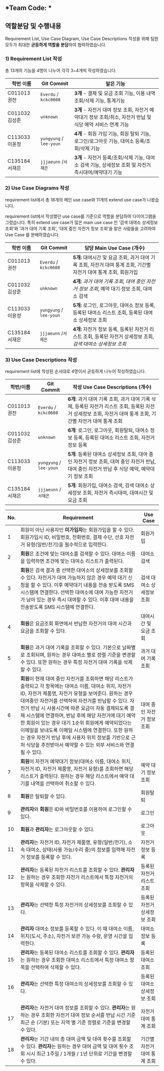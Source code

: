 ## *Team Code:      *

## 역할분담 및 수행내용

Requirement List, Use Case Diagram, Use Case Descriptions 작성을 위해 팀원 모두가 최대한 **균등하게 역할을 분담**하여 협력하였습니다.

### 1) Requirement List 작성

총 13개의 기능을 4명이 나누어 각각 3~4개씩 작성하였습니다.

| 학번 이름 | Git Commit | 맡은 기능 |
| --- | --- | --- |
| C011013 권찬 | `Everdu` / `kckc0608` | **3개** - 결제 및 요금 조회 기능, 이용 내역 조회/삭제 기능, 통계기능 |
| C011032 김성준 | `unknown` | **3개** - 자전거 대여 정보 조회, 자전거 예약대기 정보 조회/취소, 자전거 반납 및 식당 예약 서비스 연계 기능 |
| C113033 이윤정 | `yungyung` / `lee-youn` | **4개** - 회원 가입 기능, 회원 탈퇴 기능, 로그인/로그아웃 기능, 대여소 등록/조회/삭제 기능 |
| C135184 서재은 | `jjjaeunn` /`서재은` | **3개** - 자전거 등록/조회/삭제 기능, 대여소 검색 기능, 상세정보 조회 및 자전거 즉시대여/예약대기 기능 |

### 2) Use Case Diagrams 작성

requirement list에서 총 18개의 메인 use case와 11개의 extend use case가 나왔습니다. 

requirement list에서 작성했던 use case를 기준으로 역할을 분담하여 다이어그램을 그렸습니다. 특히 extend use case가 많은 main use case 인 ‘검색 대여소 상세정보 조회’와 ‘과거 대여 기록 조회’, ‘대여 중인 자전거 정보 조회’을 맡은 사람들을 고려하여 Use Case 를 분배하였습니다.

| 학번 이름 | Git Commit | 담당 Main Use Case (개수) |
| --- | --- | --- |
| C011013 권찬 | `Everdu` / `kckc0608` | **5개:** 대여시간 및 요금 조회, 과거 대여 기록 조회, 자전거 대여 통계 조회, 기간별 자전거 대여 통계 조회, 회원가입 |
| C011032 김성준 | `unknown` | **4개:** *과거 대여 기록 조회*, *대여 중인 자전거 정보 조회*, 예약 대기 정보 조회, 대여소 검색 |
| C113033 이윤정 | `yungyung` / `lee-youn` | **5개:** 로그인, 로그아웃, 대여소 정보 등록, 등록된 대여소 리스트 조회, 등록된 대여소 상세정보 조회 |
| C135184 서재은 | `jjjaeunn` /`서재은` | **4개:** 자전거 정보 등록, 등록된 자전거 리스트 조회, 등록된 자전거 상세정보 조회, *검색 대여소 상세정보 조회* |

### 3) Use Case Descriptions 작성

requirement list에 작성된 순서대로 4명이서 균등하게 나누어 작성하였습니다. 

| 학번/이름 | Git Commit | 작성 Use Case Descriptions (개수) |
| --- | --- | --- |
| C011013 권찬 | `Everdu` / `kckc0608` | **6개**: 과거 대여 기록 조회, 과거 대여 기록 삭제, 등록된 자전거 리스트 조회, 등록된 자전거 상세정보 조회, 자전거 대여 통계 조회, 기간별 자전거 대여 통계 조회 |
| C011032 김성준 | `unknown` | **6개**: 로그인, 로그아웃, 회원탈퇴, 대여소 정보 등록, 등록된 대여소 리스트 조회, 자전거 정보 등록 |
| C113033 이윤정 | `yungyung` / `lee-youn` | **5개**: 등록된 대여소 상세정보 조회, 대여 중인 자전거 정보 조회, 대여 중인 자전거 반납, 대여 중인 자전거 반납 후 식당 예약, 예약대기 정보 조회 |
| C135184 서재은 | `jjjaeunn` / `서재은` | **5개**: 회원가입, 대여소 검색, 검색 대여소 상세정보 조회, 자전거 즉시대여, 대여시간 및 요금 조회 |



| No. | Requirement                                                                                                                                                                                                                                                                     | Use Case                     |
| --- | ------------------------------------------------------------------------------------------------------------------------------------------------------------------------------------------------------------------------------------------------------------------------------- | ---------------------------- |
| 1  | 회원이 아닌 사용자인 **미가입자**는 회원가입을 할 수 있다. 회원가입시 ID, 비밀번호, 전화번호, 결제 수단, 선호 자전거 유형(일반/전기)을 필수적으로 입력한다.                                                                                                                     | 회원가입                     |
| 2   | **회원**은 조건에 맞는 대여소를 검색할 수 있다. 대여소 이름을 입력하면 조건에 맞는 대여소 리스트가 출력된다.                                                                                                                                                                    | 대여소 검색                  |
| 3   | **회원**은 검색 결과 중 선택한 대여소의 상세정보를 조회할 수 있다. 자전거가 대여 가능하지 않은 경우 예약 대기 신청을 할 수 있다. 이후 예약대기 내용을 전송 받도록 SMS 시스템에 연결한다. 선택한 대여소에 대여 가능한 자전거가 남아 있는 경우 즉시 대여할 수 있다. 이후 대여 내용을 전송받도록 SMS 시스템에 연결한다.                                                     | 검색 대여소 상세정보 조회    |
| 4   | **회원**은 요금조회 화면에서 반납한 자전거의 대여 시간과 요금을 조회할 수 있다.                                                                                                                                                                                                                 | 대여시간 및 요금 조회        |
| 5  | **회원**은 과거 대여 기록을 조회할 수 있다. 기본으로 날짜별로 조회되며, 원하는 경우 대여소 별로 정렬 기준을 변경할 수 있다. 또한 원하는 경우 특정 자전거 대여 기록을 삭제할 수 있다.                                                                                                                                                                                                                                     | 과거 대여 기록 조회          |
| 6  | **회원**이 현재 대여 중인 자전거를 조회하면 해당 리스트가 출력되고 각 항목에는 대여소 이름, 대여소 위치, 자전거 ID, 자전거 제품명, 자전거 유형을 보여준다. 원하는 경우 대여중인 자전거를 선택하여 자전거를 반납할 수 있다. 자전거 반납 시 사용시간에 따른 요금이 자동 결제되도록 결제 시스템에 연결하며, 반납 후에 해당 자전거에 대기 예약한 회원이 있는 경우 대기 1순위 회원에게 예약되었다는 이메일을 보내도록 이메일 시스템에 연결한다. 또한 원하는 경우 자전거 반납 후에 사용자 위치 정보를 기반으로 근처 식당을 추천받아서 예약할 수 있는 외부 서비스와 연결될 수 있다.                                                                                                                 | 대여 중인 자전거 정보 조회   |
| 7  | **회원**이 자전거 예약대기 정보(대여소 이름, 대여소 위치, 자전거 ID, 자전거 제품명, 자전거 유형)를 조회하면 해당 리스트가 출력된다. 원하는 경우 해당 리스트에서 예약 대기를 내역을 선택하여 취소할 수 있다.                                                                                                                                            | 예약 대기 정보 조회          |
| 8  | **회원**은 탈퇴할 수 있다.                                                                                                                                                                                                                                                      | 회원탈퇴                     |
| 9  | **관리자**와 **회원**은 ID와 비밀번호를 이용하여 로그인할 수 있다.                                                                                                                                                                                                              | 로그인                       |
| 10  | **회원**과 **관리자**는 로그아웃할 수 있다.                                                                                                                                                                                                                                     | 로그아웃                     |
| 11   | **관리자**는 자전거 ID, 자전거 제품명, 유형(일반/전기), 소속 대여소, 상태(사용 가능/수리 중)의 정보를 입력해 자전거 정보를 등록할 수 있다.                                                                                                                                      | 자전거 정보 등록             |
| 12   | **관리자**는 등록된 자전거 리스트를 조회할 수 있다. **관리자**는 원하는 경우 조회한 자전거 리스트에서 특정 자전거의 항목을 삭제할 수 있다.| 등록된 자전거 리스트 조회 |
| 13   | **관리자**는 선택한 특정 자전거의 상세정보를 조회할 수 있다.                                                                                                                                                                                                                    | 등록된 자전거 상세정보 조회  |
| 14  | **관리자** 대여소 정보를 등록할 수 있다. 이 때 대여소 이름, 위치(도시, 주소), 자전거 보관 가능 수량, 운영 시간을 입력한다.                                                                                                                                                      | 대여소 정보 등록             |
| 15   | **관리자**는 등록된 대여소 리스트를 조회할 수 있다. **관리자**는 원하는 경우 조회한 대여소 리스트에서 특정 대여소 항목을 선택하여 삭제할 수 있다. | 등록된 대여소 조회  |
| 16  | **관리자**는 선택한 특정 대여소의 상세정보를 조회할 수 있다.| 등록된 대여소 상세정보 조회  |
| 17   | **관리자**는 자전거 대여 정보를 조회할 수 있다. **관리자**는 원하는 경우 조회한 자전거 대여 정보 순서를 반납 시간 기준 최근 순 (기본) 또는 지역 별 기준 정렬로 기준을 변경할 수 있다.| 자전거 대여 통계 조회  |
| 18   | **관리자**는 기간 내의 총 대여 금액 및 대여 횟수를 조회할 수 있다. **관리자**는 원하는 경우 대여 금액 및 대여 횟수 조회 시시 최근 1주일 / 1개월 / 1년 단위로 기간을 변경할 수 있다.| 기간별 자전거 대여 통계 조회  |
